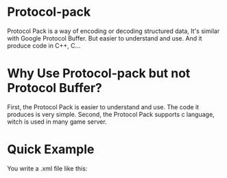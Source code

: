 Protocol-pack
=============

Protocol Pack is a way of encoding or decoding structured data, It's similar with Google Protocol Buffer. But easier to understand and use. And it produce code in C++, C...

Why Use Protocol-pack but not Protocol Buffer?
=============
First, the Protocol Pack is easier to understand and use. The code it produces is very simple.
Second, the Protocol Pack supports c language, witch is used in many game server.

Quick Example
=============
You write a .xml file like this:

<?xml version="1.0" encoding="utf-8" standalone="yes" ?>

<field-config version="1">
	<struct name="Person"	desc="Person Object">
		<field	name="ID"		type="uint"		version="1"		default="0"		tag="1"		desc="ID of person" />
		<field	name="Name"		type="string"	version="1"		count="20"		tag="2"		desc="Name of person" />
		<field	name="Email"	type="string"	version="1"		count="30"		tag="3"		desc="Email of person" />
	</struct>
</field-config>
